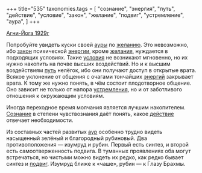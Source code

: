 +++
title="535"
taxonomies.tags = [
 "сознание",
 "энергия",
 "путь",
 "действие",
 "условие",
 "закон",
 "желание",
 "подвиг",
 "устремление",
 "аура",
]
+++

[Агни-Йога 1929г](/agni/1929)

Попробуйте увидеть куски своей [ауры](/tags/аура) по [желанию](/tags/желание). Это невозможно, ибо [закон](/tags/закон) психической [энергии](/tags/энергия), кроме [желания](/tags/желание), нуждается в подходящих условиях. Такие [условия](/tags/условие) не возникают мгновенно, но их нужно накопить на почве высших воздействий. Но и к высшим воздействиям [путь](/tags/путь) нелёгок, ибо они получают доступ в открытые врата. Всякое уклонение от общения с очагами тончайших [энергий](/tags/энергия) закрывает врата. К тому же нужно понять, в чём состоит плодотворное общение. Оно зависит не только от напора [устремления](/tags/устремление), но и от заботливого отношения к окружающим условиям.   

Иногда переходное время молчания является лучшим накопителем. [Сознание](/tags/сознание) в степени чувствознания даёт понять, какое [действие](/tags/действие) отвечает необходимости.   

Из составных частей развитых [аур](/tags/аура) особенно трудно видеть насыщенный зелёный и благородный рубиновый. Два противоположения — изумруд и рубин. Первый есть синтез, и второй есть самоотверженность подвига. В туманных проявлениях оба могут встречаться, но чистыми можно видеть их редко, как редко бывает синтез и [подвиг](/tags/подвиг). Изумруд ближе к «чаше», рубин — к Глазу Брахмы.